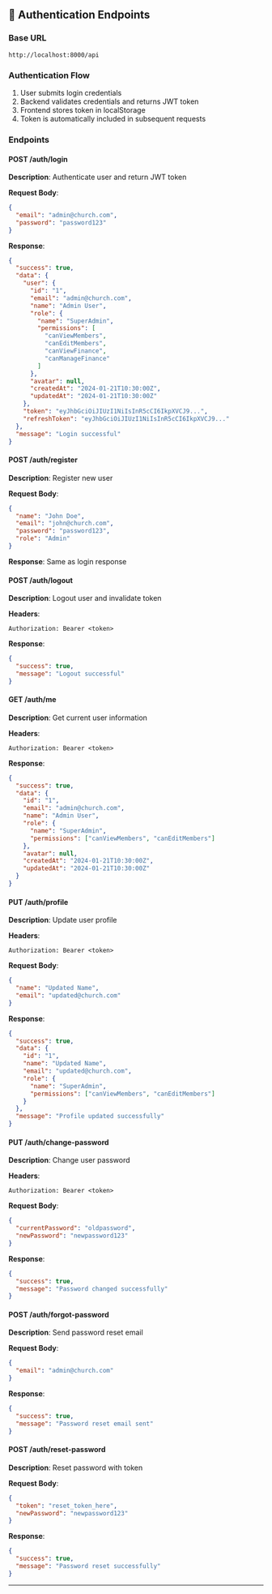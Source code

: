 ## 🔐 Authentication Endpoints

### Base URL
```
http://localhost:8000/api
```

### Authentication Flow
1. User submits login credentials
2. Backend validates credentials and returns JWT token
3. Frontend stores token in localStorage
4. Token is automatically included in subsequent requests

### Endpoints

#### POST /auth/login
**Description**: Authenticate user and return JWT token

**Request Body**:
```json
{
  "email": "admin@church.com",
  "password": "password123"
}
```

**Response**:
```json
{
  "success": true,
  "data": {
    "user": {
      "id": "1",
      "email": "admin@church.com",
      "name": "Admin User",
      "role": {
        "name": "SuperAdmin",
        "permissions": [
          "canViewMembers",
          "canEditMembers",
          "canViewFinance",
          "canManageFinance"
        ]
      },
      "avatar": null,
      "createdAt": "2024-01-21T10:30:00Z",
      "updatedAt": "2024-01-21T10:30:00Z"
    },
    "token": "eyJhbGciOiJIUzI1NiIsInR5cCI6IkpXVCJ9...",
    "refreshToken": "eyJhbGciOiJIUzI1NiIsInR5cCI6IkpXVCJ9..."
  },
  "message": "Login successful"
}
```

#### POST /auth/register
**Description**: Register new user

**Request Body**:
```json
{
  "name": "John Doe",
  "email": "john@church.com",
  "password": "password123",
  "role": "Admin"
}
```

**Response**: Same as login response

#### POST /auth/logout
**Description**: Logout user and invalidate token

**Headers**:
```
Authorization: Bearer <token>
```

**Response**:
```json
{
  "success": true,
  "message": "Logout successful"
}
```

#### GET /auth/me
**Description**: Get current user information

**Headers**:
```
Authorization: Bearer <token>
```

**Response**:
```json
{
  "success": true,
  "data": {
    "id": "1",
    "email": "admin@church.com",
    "name": "Admin User",
    "role": {
      "name": "SuperAdmin",
      "permissions": ["canViewMembers", "canEditMembers"]
    },
    "avatar": null,
    "createdAt": "2024-01-21T10:30:00Z",
    "updatedAt": "2024-01-21T10:30:00Z"
  }
}
```

#### PUT /auth/profile
**Description**: Update user profile

**Headers**:
```
Authorization: Bearer <token>
```

**Request Body**:
```json
{
  "name": "Updated Name",
  "email": "updated@church.com"
}
```

**Response**:
```json
{
  "success": true,
  "data": {
    "id": "1",
    "name": "Updated Name",
    "email": "updated@church.com",
    "role": {
      "name": "SuperAdmin",
      "permissions": ["canViewMembers", "canEditMembers"]
    }
  },
  "message": "Profile updated successfully"
}
```

#### PUT /auth/change-password
**Description**: Change user password

**Headers**:
```
Authorization: Bearer <token>
```

**Request Body**:
```json
{
  "currentPassword": "oldpassword",
  "newPassword": "newpassword123"
}
```

**Response**:
```json
{
  "success": true,
  "message": "Password changed successfully"
}
```

#### POST /auth/forgot-password
**Description**: Send password reset email

**Request Body**:
```json
{
  "email": "admin@church.com"
}
```

**Response**:
```json
{
  "success": true,
  "message": "Password reset email sent"
}
```

#### POST /auth/reset-password
**Description**: Reset password with token

**Request Body**:
```json
{
  "token": "reset_token_here",
  "newPassword": "newpassword123"
}
```

**Response**:
```json
{
  "success": true,
  "message": "Password reset successfully"
}
```

---

